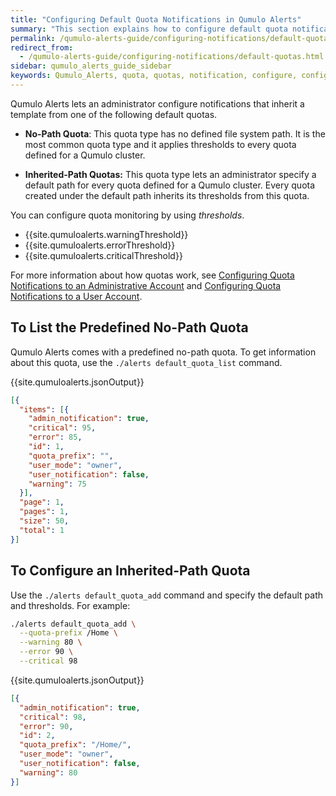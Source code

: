 ```yaml
---
title: "Configuring Default Quota Notifications in Qumulo Alerts"
summary: "This section explains how to configure default quota notifications in Qumulo Alerts."
permalink: /qumulo-alerts-guide/configuring-notifications/default-quota-notifications.html
redirect_from:
  - /qumulo-alerts-guide/configuring-notifications/default-quotas.html
sidebar: qumulo_alerts_guide_sidebar
keywords: Qumulo_Alerts, quota, quotas, notification, configure, configuration, default
---
```


Qumulo Alerts lets an administrator configure notifications that inherit a template from one of the following default quotas.

* **No-Path Quota**: This quota type has no defined file system path. It is the most common quota type and it applies thresholds to every quota defined for a Qumulo cluster.

* **Inherited-Path Quotas:** This quota type lets an administrator specify a default path for every quota defined for a Qumulo cluster. Every quota created under the default path inherits its thresholds from this quota.

You can configure quota monitoring by using _thresholds_.

* {{site.qumuloalerts.warningThreshold}}
* {{site.qumuloalerts.errorThreshold}}
* {{site.qumuloalerts.criticalThreshold}}

For more information about how quotas work, see [Configuring Quota Notifications to an Administrative Account](quotas-to-admins.html) and [Configuring Quota Notifications to a User Account](quotas-to-users.html).

## To List the Predefined No-Path Quota
Qumulo Alerts comes with a predefined no-path quota. To get information about this quota, use the `./alerts default_quota_list` command.

{{site.qumuloalerts.jsonOutput}}

```json
[{
  "items": [{
    "admin_notification": true,
    "critical": 95,
    "error": 85,
    "id": 1,
    "quota_prefix": "",
    "user_mode": "owner",
    "user_notification": false,
    "warning": 75
  }],
  "page": 1,
  "pages": 1,
  "size": 50,
  "total": 1
}]

```

## To Configure an Inherited-Path Quota
Use the `./alerts default_quota_add` command and specify the default path and thresholds. For example:

```bash
./alerts default_quota_add \
  --quota-prefix /Home \
  --warning 80 \
  --error 90 \
  --critical 98
```

{{site.qumuloalerts.jsonOutput}}

```json
[{
  "admin_notification": true,
  "critical": 98,
  "error": 90,
  "id": 2,
  "quota_prefix": "/Home/",
  "user_mode": "owner",
  "user_notification": false,
  "warning": 80
}]
```
